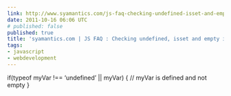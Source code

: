```yaml
---
link: http://www.syamantics.com/js-faq-checking-undefined-isset-and-empty-in-javascript#
date: 2011-10-16 06:06 UTC
# published: false
published: true
title: 'syamantics.com | JS FAQ : Checking undefined, isset and empty in Javascript'
tags:
- javascript
- webdevelopment
---
```


if(typeof myVar !== ‘undefined’ || myVar) {
  // myVar is defined and not empty
}
